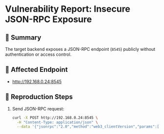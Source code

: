 # Vulnerability Report: Insecure JSON-RPC Exposure


## 🧠 Summary
The target backend exposes a JSON-RPC endpoint (`8545`) publicly without authentication or access control.

## 📍 Affected Endpoint
- http://192.168.0.24:8545

## 🧪 Reproduction Steps
1. Send JSON-RPC request:
   ```bash
   curl -X POST http://192.168.0.24:8545 \
     -H "Content-Type: application/json" \
     --data '{"jsonrpc":"2.0","method":"web3_clientVersion","params":[],"id":1}'